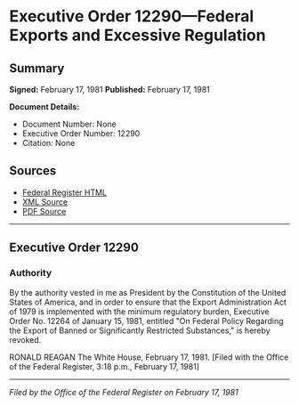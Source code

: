 # Executive Order 12290—Federal Exports and Excessive Regulation

## Summary

**Signed:** February 17, 1981
**Published:** February 17, 1981

**Document Details:**
- Document Number: None
- Executive Order Number: 12290
- Citation: None

## Sources
- [Federal Register HTML](https://www.presidency.ucsb.edu/documents/executive-order-12290-federal-exports-and-excessive-regulation)
- [XML Source](None)
- [PDF Source](None)

---

## Executive Order 12290

### Authority

By the authority vested in me as President by the Constitution of the United States of America, and in order to ensure that the Export Administration Act of 1979 is implemented with the minimum regulatory burden, Executive Order No. 12264 of January 15, 1981, entitled "On Federal Policy Regarding the Export of Banned or Significantly Restricted Substances," is hereby revoked.

RONALD REAGAN
The White House,
February 17, 1981.
[Filed with the Office of the Federal Register, 3:18 p.m., February 17, 1981]

---

*Filed by the Office of the Federal Register on February 17, 1981*
